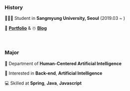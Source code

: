 ### History

🧑🏻‍💻 Student in **Sangmyung University, Seoul** (2019.03 ~ )

👻 **[Portfolio](https://jaeyoungstudio.notion.site/I-m-Jaeyoung-b552c2783fa14aae931fe1ef01975a0f)** & ☃️ **[Blog](https://codenamejy.tistory.com)**

<br>

### Major

🦾 Department of **Human-Centered Artificial Intelligence**

📝 Interested in **Back-end**, **Artificial Intelligence**

💻 Skilled at **Spring**, **Java**, **Javascript**
